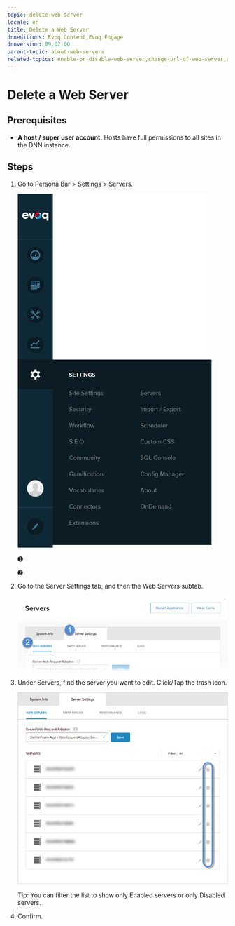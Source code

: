 ```yaml
---
topic: delete-web-server
locale: en
title: Delete a Web Server
dnneditions: Evoq Content,Evoq Engage
dnnversion: 09.02.00
parent-topic: about-web-servers
related-topics: enable-or-disable-web-server,change-url-of-web-server,assign-web-server-to-server-group,replace-web-request-adapter
---
```


# Delete a Web Server

## Prerequisites

*   **A host / super user account.** Hosts have full permissions to all sites in the DNN instance.

## Steps

1.  Go to Persona Bar \> Settings \> Servers.
    
    ![Persona Bar > Settings > Servers](img/scr-pbar-host-Settings-E91.png)
    
    ➊
    
    ➋
    
2.  Go to the Server Settings tab, and then the Web Servers subtab.
    
    ![Server Settings > Web Servers](img/scr-pbtabs-host-Settings-Servers-ServerSettings-WebServers-E90.png)
    
3.  Under Servers, find the server you want to edit. Click/Tap the trash icon.
    
      
    
    ![](img/scr-Servers-ServerSettings-WebServers-DeleteIcon-E90.png)
    
      
    
    Tip: You can filter the list to show only Enabled servers or only Disabled servers.
    
4.  Confirm.